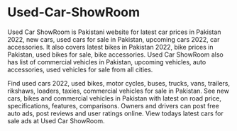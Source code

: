 # Used-Car-ShowRoom

Used Car ShowRoom is Pakistani website for latest car prices in Pakistan 2022, new cars, used cars for sale in Pakistan, upcoming cars 2022, car accessories. It also covers latest bikes in Pakistan 2022, bike prices in Pakistan, used bikes for sale, bike accessories. Used Car ShowRoom also has list of commercial vehicles in Pakistan, upcoming vehicles, auto accessories, used vehicles for sale from all cities.

Find used cars 2022, used bikes, motor cycles, buses, trucks, vans, trailers, rikshaws, loaders, taxies, commercial vehicles for sale in Pakistan. See new cars, bikes and commercial vehicles in Pakistan with latest on road price, specifications, features, comparisons. Owners and drivers can post free auto ads, post reviews and user ratings online. View todays latest cars for sale ads at Used Car ShowRoom.
